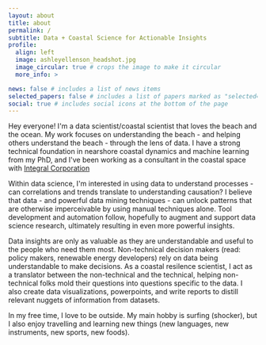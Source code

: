```yaml
---
layout: about
title: about
permalink: /
subtitle: Data + Coastal Science for Actionable Insights 
profile:
  align: left
  image: ashleyellenson_headshot.jpg
  image_circular: true # crops the image to make it circular
  more_info: >

news: false # includes a list of news items
selected_papers: false # includes a list of papers marked as "selected={true}"
social: true # includes social icons at the bottom of the page
---
```


Hey everyone! I'm a data scientist/coastal scientist that loves the beach and the ocean. My work focuses on understanding the beach - and helping others understand the beach - through the lens of data. I have a strong technical foundation in nearshore coastal dynamics and machine learning from my PhD, and I've been working as a consultant in the coastal space with <a href="www.integral-corp.com"> Integral Corporation </a>

Within data science, I'm interested in using data to understand processes - can correlations and trends translate to understanding causation? I believe that data - and powerful data mining techniques - can unlock patterns that are otherwise imperceivable by using manual techniques alone. Tool development and automation follow, hopefully to augment and support data science research, ultimately resulting in even more powerful insights.

Data insights are only as valuable as they are understandable and useful to the people who need them most. Non-technical decision makers (read: policy makers, renewable energy developers) rely on data being understandable to make decisions. As a coastal resilence scientist, I act as a translator between the non-technical and the technical, helping non-technical folks mold their questions into questions specific to the data. I also create data visualizations, powerpoints, and write reports to distill relevant nuggets of information from datasets. 

In my free time, I love to be outside. My main hobby is surfing (shocker), but I also enjoy travelling and learning new things (new languages, new instruments, new sports, new foods). 